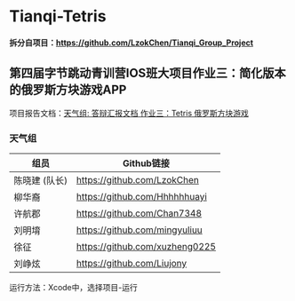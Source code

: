# Tianqi-Tetris
#### 拆分自项目：https://github.com/LzokChen/Tianqi_Group_Project

## 第四届字节跳动青训营IOS班大项目作业三：简化版本的俄罗斯方块游戏APP
项目报告文档：[天气组: 答辩汇报文档 作业三：Tetris 俄罗斯方块游戏](https://wcxjq4bjfu.feishu.cn/docx/doxcn03t2GpV3VUTVb134fvDSQh)
### 天气组
| 组员       | Github链接                       |
|----------|--------------------------------|
| 陈晓建 (队长) | https://github.com/LzokChen    |
| 柳华裔      | https://github.com/Hhhhhhuayi  |
| 许航郡      | https://github.com/Chan7348    |
| 刘明堉      | https://github.com/mingyuliuu  |
| 徐征       | https://github.com/xuzheng0225 |
| 刘峥炫      | https://github.com/Liujony     |

运行方法：Xcode中，选择项目-运行
